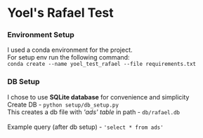 # Yoel's Rafael Test

### Environment Setup

I used a conda environment for the project.
<br>
For setup env run the following command:
<br>
`conda create --name yoel_test_rafael --file requirements.txt`

### DB Setup

I chose to use **SQLite database** for convenience and simplicity
<br>
Create DB - `python setup/db_setup.py`
<br>
This creates a db file with _'ads' table_ in path - `db/rafael.db`
<br><br>
Example query (after db setup) - `'select * from ads'`